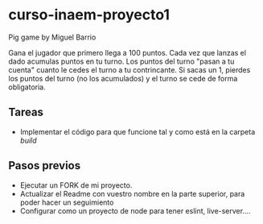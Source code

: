 # curso-inaem-proyecto1
Pig game by Miguel Barrio

Gana el jugador que primero llega a 100 puntos.
Cada vez que lanzas el dado acumulas puntos en tu turno.
Los puntos del turno "pasan a tu cuenta" cuanto le cedes el turno a tu contrincante.
Si sacas un 1, pierdes los puntos del turno (no los acumulados) y el turno se cede de forma obligatoria.

## Tareas

- Implementar el código para que funcione tal y como está en la carpeta *build*


## Pasos previos
- Ejecutar un FORK de mi proyecto.
- Actualizar el Readme con vuestro nombre en la parte superior, para poder hacer un seguimiento
- Configurar como un proyecto de node para tener eslint, live-server....
